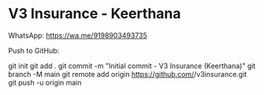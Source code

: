 # V3 Insurance - Keerthana

WhatsApp: https://wa.me/9198903493735

Push to GitHub:

git init
git add .
git commit -m "Initial commit - V3 Insurance (Keerthana)"
git branch -M main
git remote add origin https://github.com/<your-username>/v3insurance.git
git push -u origin main
